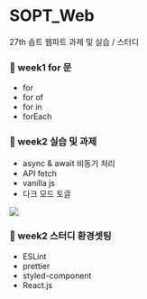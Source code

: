 # SOPT_Web
27th 솝트 웹파트 과제 및 실습 / 스터디

### 🐝 week1 for 문
- for
- for of
- for in
- forEach


### 🐝 week2 실습 및 과제
- async & await 비동기 처리
- API fetch
- vanilla js
- 다크 모드 토글

![](https://im6.ezgif.com/tmp/ezgif-6-f9111f500e55.gif)

### 🐝 week2 스터디 환경셋팅
- ESLint
- prettier
- styled-component
- React.js
